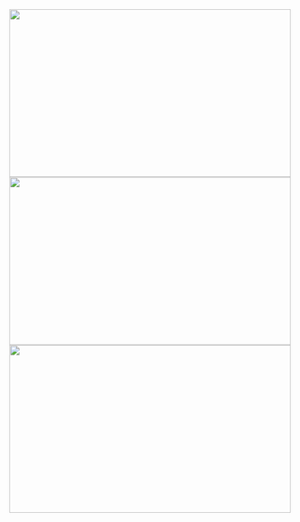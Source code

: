 <img src="http://13.media.tumblr.com/tumblr_kujibiqLLK1qz5aw7o1_100.gif" width="100%" height="300">
<img src="http://buycheapviagraonlinenow.com/tmp/pakapaka.png" width="100%" height="300">
<img src="http://a3.twimg.com/profile_background_images/55216801/1x1.png" width="100%" height="300">

